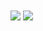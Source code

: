 <img align="center" src="https://github-readme-stats.vercel.app/api?username=eshevlyakova&show_icons=true&count_private=true&include_all_commits=true&hide=stars&title_color=fff&icon_color=79ff97&text_color=9f9f9f&bg_color=00000000&hide_border=true" />

<img align="center" src="https://github-readme-stats.vercel.app/api/top-langs/?username=eshevlyakova&layout=compact" />

